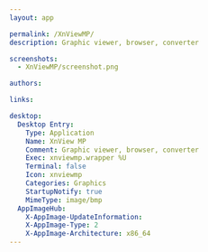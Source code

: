 ```yaml
---
layout: app

permalink: /XnViewMP/
description: Graphic viewer, browser, converter

screenshots:
  - XnViewMP/screenshot.png

authors:

links:

desktop:
  Desktop Entry:
    Type: Application
    Name: XnView MP
    Comment: Graphic viewer, browser, converter
    Exec: xnviewmp.wrapper %U
    Terminal: false
    Icon: xnviewmp
    Categories: Graphics
    StartupNotify: true
    MimeType: image/bmp
  AppImageHub:
    X-AppImage-UpdateInformation: 
    X-AppImage-Type: 2
    X-AppImage-Architecture: x86_64
---
```

